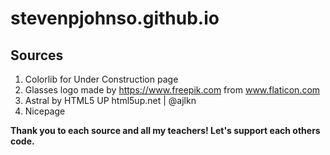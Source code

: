 # stevenpjohnso.github.io
## Sources
  1. Colorlib for Under Construction page
  2. Glasses logo made by https://www.freepik.com from www.flaticon.com
  3. Astral by HTML5 UP html5up.net | @ajlkn
  4. Nicepage

  **Thank you to each source and all my teachers! Let's support each others code.**
